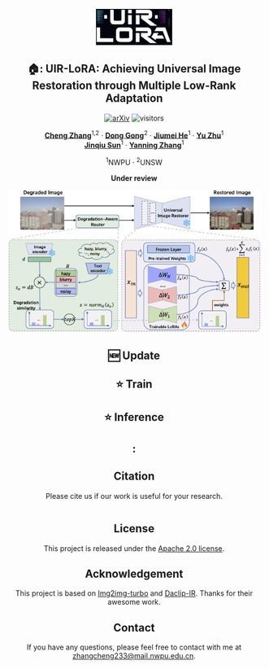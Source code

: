 <div align="center">
  <p align="center">
    <img src="assets/logo.jpeg" width="150">
</p>
<h2> 🏠: UIR-LoRA: Achieving Universal Image Restoration through Multiple Low-Rank Adaptation</h2>
  
[![arXiv](https://img.shields.io/badge/arXiv-<INDEX>-<COLOR>.svg)](https://arxiv.org/abs/<INDEX>) 
![visitors](https://visitor-badge.laobi.icu/badge?page_id=Justones.UIR-LoRA)



[**Cheng Zhang**](https://scholar.google.com/citations?user=L_Av9NcAAAAJ&hl=zh-CN/)<sup>1,2</sup> · [**Dong Gong**](https://scholar.google.com/citations?user=e2u6hRoAAAAJ&hl=zh-CN/)<sup>2</sup> · [**Jiumei He**](https://mattiasegu.github.io/)<sup>1</sup> · [**Yu Zhu**](https://people.inf.ethz.ch/pomarc/)<sup>1</sup> <br>
[**Jinqiu Sun**]()<sup>1</sup> · [**Yanning Zhang**](https://scholar.google.com/citations?user=-wzlS7QAAAAJ&hl=zh-CN/)<sup>1</sup>

<sup>1</sup>NWPU  · <sup>2</sup>UNSW 

**Under review**


<p align="center">
    <img src="assets/method.png" width="500">
</p>

## :new: Update

## :star: Train

## :star: Inference

## :

## Citation

Please cite us if our work is useful for your research.

```
```

## License

This project is released under the [Apache 2.0 license](LICENSE).

## Acknowledgement

This project is based on [Img2img-turbo](https://github.com/GaParmar/img2img-turbo) and [Daclip-IR](https://github.com/Algolzw/daclip-uir/). Thanks for their awesome work.

## Contact

If you have any questions, please feel free to contact with me at zhangcheng233@mail.nwpu.edu.cn.

</div>
